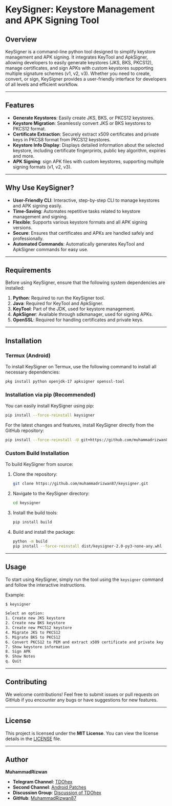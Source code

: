 # KeySigner: Keystore Management and APK Signing Tool

## Overview
KeySigner is a command-line python tool designed to simplify keystore management and APK signing. It integrates KeyTool and ApkSigner, allowing developers to easily generate keystores (JKS, BKS, PKCS12), manage certificates, and sign APKs with custom keystores supporting multiple signature schemes (v1, v2, v3). Whether you need to create, convert, or sign, KeySigner provides a user-friendly interface for developers of all levels and efficient workflow.

---

## Features

- **Generate Keystores**: Easily create JKS, BKS, or PKCS12 keystores.
- **Keystore Migration**: Seamlessly convert JKS or BKS keystores to PKCS12 format.
- **Certificate Extraction**: Securely extract x509 certificates and private keys in PKCS8 format from PKCS12 keystores.
- **Keystore Info Display**: Displays detailed information about the selected keystore, including certificate fingerprints, public key algorithm, expiries and more.
- **APK Signing**: sign APK files with custom keystores, supporting multiple signing formats (v1, v2, v3).

---

## Why Use KeySigner?

- **User-Friendly CLI**: Interactive, step-by-step CLI to manage keystores and APK signing easily.
- **Time-Saving**: Automates repetitive tasks related to keystore management and signing.
- **Flexible**: Supports various keystore formats and all APK signing versions.
- **Secure**: Ensures that certificates and APKs are handled safely and professionally.
- **Automated Commands**: Automatically generates KeyTool and ApkSigner commands for easy use.

---

## Requirements

Before using KeySigner, ensure that the following system dependencies are installed:

1. **Python**: Required to run the KeySigner tool.
2. **Java**: Required for KeyTool and ApkSigner.
3. **KeyTool**: Part of the JDK, used for keystore management.
4. **ApkSigner**: Available through sdkmanager, used for signing APKs.
5. **OpenSSL**: Required for handling certificates and private keys.

---

## Installation

### Termux (Android)

To install KeySigner on Termux, use the following command to install all necessary dependencies:

```bash
pkg install python openjdk-17 apksigner openssl-tool
```

### Installation via pip (Recommended)

You can easily install KeySigner using pip:

```bash
pip install --force-reinstall keysigner
```

For the latest changes and features, install KeySigner directly from the GitHub repository:

```bash
pip install --force-reinstall -U git+https://github.com/muhammadrizwan87/keysigner.git
```

### Custom Build Installation

To build KeySigner from source:

1. Clone the repository:

    ```bash
    git clone https://github.com/muhammadrizwan87/keysigner.git
    ```

2. Navigate to the KeySigner directory:

    ```bash
    cd keysigner
    ```

3. Install the build tools:

    ```bash
    pip install build
    ```

4. Build and install the package:

    ```bash
    python -m build
    pip install --force-reinstall dist/keysigner-2.0-py3-none-any.whl
    ```

---

## Usage

To start using KeySigner, simply run the tool using the `keysigner` command and follow the interactive instructions.

Example:

```bash
$ keysigner

Select an option:
1. Create new JKS keystore
2. Create new BKS keystore
3. Create new PKCS12 keystore
4. Migrate JKS to PKCS12
5. Migrate BKS to PKCS12
6. Convert PKCS12 to PEM and extract x509 certificate and private key
7. Show keystore information
8. Sign APK
9. Show Notes
q. Quit
```

---

## Contributing

We welcome contributions! Feel free to submit issues or pull requests on GitHub if you encounter any bugs or have suggestions for new features.

---

## License

This project is licensed under the **MIT License**. You can view the license details in the [LICENSE](https://github.com/muhammadrizwan87/keysigner/blob/main/LICENSE) file.

---

## Author

**MuhammadRizwan**


- **Telegram Channel**: [TDOhex](https://TDOhex.t.me)
- **Second Channel**: [Android Patches](https://Android_Patches.t.me)
- **Discussion Group**: [Discussion of TDOhex](https://TDOhex_Discussion.t.me)
- **GitHub**: [MuhammadRizwan87](https://github.com/MuhammadRizwan87)